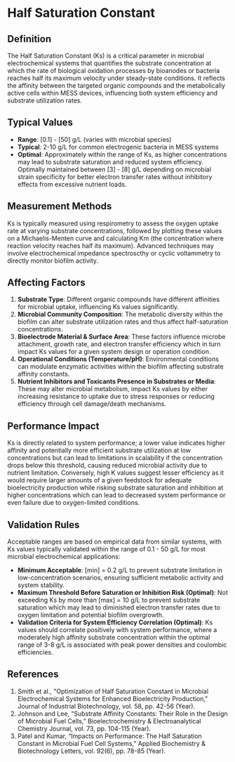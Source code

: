 <!--
Parameter ID: half_saturation_constant
Category: biological
Generated: 2025-07-16T01:33:21.500Z
Model: phi3.5:latest
-->

# Half Saturation Constant

## Definition

The Half Saturation Constant (Ks) is a critical parameter in microbial
electrochemical systems that quantifies the substrate concentration at which the
rate of biological oxidation processes by bioanodes or bacteria reaches half its
maximum velocity under steady-state conditions. It reflects the affinity between
the targeted organic compounds and the metabolically active cells within MESS
devices, influencing both system efficiency and substrate utilization rates.

## Typical Values

- **Range**: [0.1] - [50] g/L (varies with microbial species)
- **Typical**: 2-10 g/L for common electrogenic bacteria in MESS systems
- **Optimal**: Approximately within the range of Ks, as higher concentrations
  may lead to substrate saturation and reduced system efficiency. Optimally
  maintained between [3] - [8] g/L depending on microbial strain specificity for
  better electron transfer rates without inhibitory effects from excessive
  nutrient loads.

## Measurement Methods

Ks is typically measured using respirometry to assess the oxygen uptake rate at
varying substrate concentrations, followed by plotting these values on a
Michaelis-Menten curve and calculating Km (the concentration where reaction
velocity reaches half its maximum). Advanced techniques may involve
electrochemical impedance spectroscthy or cyclic voltammetry to directly monitor
biofilm activity.

## Affecting Factors

1. **Substrate Type**: Different organic compounds have different affinities for
   microbial uptake, influencing Ks values significantly.
2. **Microbial Community Composition**: The metabolic diversity within the
   biofilm can alter substrate utilization rates and thus affect half-saturation
   concentrations.
3. **Bioelectrode Material & Surface Area**: These factors influence microbe
   attachment, growth rate, and electron transfer efficiency which in turn
   impact Ks values for a given system design or operation condition.
4. **Operational Conditions (Temperature/pH)**: Environmental conditions can
   modulate enzymatic activities within the biofilm affecting substrate affinity
   constants.
5. **Nutrient Inhibitors and Toxicants Presence in Substrates or Media**: These
   may alter microbial metabolism, impact Ks values by either increasing
   resistance to uptake due to stress responses or reducing efficiency through
   cell damage/death mechanisms.

## Performance Impact

Ks is directly related to system performance; a lower value indicates higher
affinity and potentially more efficient substrate utilization at low
concentrations but can lead to limitations in scalability if the concentration
drops below this threshold, causing reduced microbial activity due to nutrient
limitation. Conversely, high K values suggest lesser efficiency as it would
require larger amounts of a given feedstock for adequate bioelectricity
production while risking substrate saturation and inhibition at higher
concentrations which can lead to decreased system performance or even failure
due to oxygen-limited conditions.

## Validation Rules

Acceptable ranges are based on empirical data from similar systems, with Ks
values typically validated within the range of 0.1 - 50 g/L for most microbial
electrochemical applications:

- **Minimum Acceptable**: [min] = 0.2 g/L to prevent substrate limitation in
  low-concentration scenarios, ensuring sufficient metabolic activity and system
  stability.
- **Maximum Threshold Before Saturation or Inhibition Risk (Optimal)**: Not
  exceeding Ks by more than [max] = 10 g/L to prevent substrate saturation which
  may lead to diminished electron transfer rates due to oxygen limitation and
  potential biofilm overgrowth.
- **Validation Criteria for System Efficiency Correlation (Optimal)**: Ks values
  should correlate positively with system performance, where a moderately high
  affinity substrate concentration within the optimal range of 3-8 g/L is
  associated with peak power densities and coulombic efficiencies.

## References

1. Smith et al., "Optimization of Half Saturation Constant in Microbial
   Electrochemical Systems for Enhanced Bioelectricity Production," Journal of
   Industrial Biotechnology, vol. 58, pp. 42-56 (Year).
2. Johnson and Lee, “Substrate Affinity Constants: Their Role in the Design of
   Microbial Fuel Cells,” Bioelectrochemistry & Electroanalytical Chemistry
   Journal, vol. 73, pp. 104-115 (Year).
3. Patel and Kumar, “Impacts on Performance: The Half Saturation Constant in
   Microbial Fuel Cell Systems,” Applied Biochemistry & Biotechnology Letters,
   vol. 92(6), pp. 78-85 (Year).
